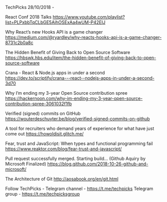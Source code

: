 TechPicks 28/10/2018 -

React Conf 2018 Talks
https://www.youtube.com/playlist?list=PLPxbbTqCLbGE5AihOSExAa4wUM-P42EIJ

Why React’s new Hooks API is a game changer
https://medium.com/@ryardley/why-reacts-hooks-api-is-a-game-changer-8731c2b0a8c

The Hidden Benefit of Giving Back to Open Source Software
https://hbswk.hbs.edu/item/the-hidden-benefit-of-giving-back-to-open-source-software

Crana - React & Node.js apps in under a second
https://dev.to/scriptify/crana---react--nodejs-apps-in-under-a-second-3d70

Why I’m ending my 3-year Open Source contribution spree
https://hackernoon.com/why-im-ending-my-3-year-open-source-contribution-spree-3061032f1fb

Verified (signed) commits on GitHub
https://wouterdeschuyter.be/blog/verified-signed-commits-on-github

A tool for recruiters who demand years of experience for what have just come out
https://howoldisit.glitch.me/

Fear, trust and JavaScript: When types and functional programming fail
https://www.reaktor.com/blog/fear-trust-and-javascript/

Pull request successfully merged. Starting build... (Github Aquiry by Microsoft Finalized)
https://blog.github.com/2018-10-26-github-and-microsoft/

The Architecture of Git
http://aosabook.org/en/git.html

Follow TechPicks -
Telegram channel - https://t.me/techpicks
Telegram group - https://t.me/techpicksgroup